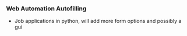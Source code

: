 ### Web Automation Autofilling

- Job applications in python, will add more form options and possibly a gui
